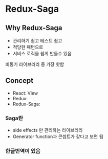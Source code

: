 # Redux-Saga
## Why Redux-Saga
- 관리하기 쉽고 테스트 쉽고
- 적당한 패턴으로
- 서비스 로직을 쉽게 만들수 있음

비동기 라이브러리 중 가장 핫함
## Concept
- React: View
- Redux: 
- Redux-Saga:
### Saga란
- side effects 만 관리하는 라이브러리
- Generator function과 콘셉트가 같다고 보면 됨
### 한글번역이 있음